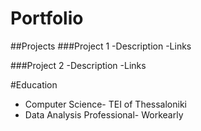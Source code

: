# Portfolio

##Projects
###Project 1
-Description
-Links

###Project 2
-Description
-Links

#Education
- Computer Science- TEI of Thessaloniki
- Data Analysis Professional- Workearly
